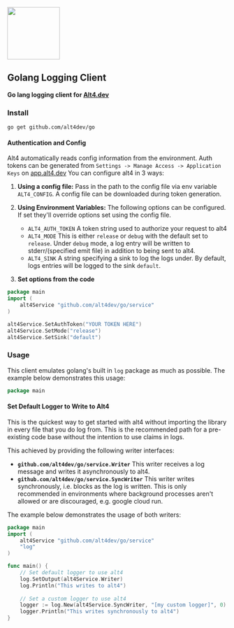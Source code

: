 <a href="https://alt4.dev"><img src="https://alt4.dev/banner.svg" alt="" height="120"></a>

## Golang Logging Client

**Go lang logging client for <a href="https://alt4.dev">Alt4.dev</a>**

### Install
```shell script
go get github.com/alt4dev/go
```


#### Authentication and Config
Alt4 automatically reads config information from the environment. Auth tokens can be generated from `Settings -> Manage Access -> Application Keys` on <a target="_blank" href="https://app.alt4.dev">app.alt4.dev</a>
 You can configure alt4 in 3 ways:
1. **Using a config file:** Pass in the path to the config file via env variable `ALT4_CONFIG`. A config file can be downloaded during token generation.

2. **Using Environment Variables:** The following options can be configured. If set they'll override options set using the config file.
    - `ALT4_AUTH_TOKEN` A token string used to authorize your request to alt4
    - `ALT4_MODE` This is either `release` or `debug` with the default set to `release`. Under `debug` mode, a log entry will be written to stderr/(specified emit file) in addition to being sent to alt4.
    - `ALT4_SINK` A string specifying a sink to log the logs under. By default, logs entries will be logged to the sink `default`.
3. **Set options from the code**
```go
package main
import (
    alt4Service "github.com/alt4dev/go/service"
)

alt4Service.SetAuthToken("YOUR TOKEN HERE")
alt4Service.SetMode("release")
alt4Service.SetSink("default")
```

### Usage
This client emulates golang's built in `log` package as much as possible.
The example below demonstrates this usage:
```go
package main

```

#### Set Default Logger to Write to Alt4
This is the quickest way to get started with alt4 without importing the library in every file that you do log from.
This is the recommended path for a pre-existing code base without the intention to use claims in logs.

This achieved by providing the following writer interfaces:
- **`github.com/alt4dev/go/service.Writer`** This writer receives a log message and writes it asynchronously to alt4.
- **`github.com/alt4dev/go/service.SyncWriter`** This writer writes synchronously, i.e. blocks as the log is written.
This is only recommended in environments where background processes aren't allowed or are discouraged, e.g. google cloud run.

The example below demonstrates the usage of both writers:
```go
package main
import (
    alt4Service "github.com/alt4dev/go/service"
    "log"
)

func main() {
    // Set default logger to use alt4
    log.SetOutput(alt4Service.Writer)
    log.Println("This writes to alt4")
    
    // Set a custom logger to use alt4
    logger := log.New(alt4Service.SyncWriter, "[my custom logger]", 0)
    logger.Println("This writes synchronously to alt4")
}
```
